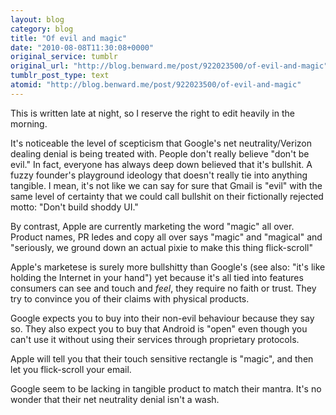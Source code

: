 ```yaml
---
layout: blog
category: blog
title: "Of evil and magic"
date: "2010-08-08T11:30:08+0000"
original_service: tumblr
original_url: "http://blog.benward.me/post/922023500/of-evil-and-magic"
tumblr_post_type: text
atomid: "http://blog.benward.me/post/922023500/of-evil-and-magic"
---
```

This is written late at night, so I reserve the right to edit heavily in the morning.

It's noticeable the level of scepticism that Google's net neutrality/Verizon dealing denial is being treated with. People don't really believe "don't be evil." In fact, everyone has always deep down believed that it's bullshit. A fuzzy founder's playground ideology that doesn't really tie into anything tangible. I mean, it's not like we can say for sure that Gmail is "evil" with the same level of certainty that we could call bullshit on their fictionally rejected motto: "Don't build shoddy UI."

By contrast, Apple are currently marketing the word "magic" all over. Product names, PR ledes and copy all over says "magic" and "magical" and "seriously, we ground down an actual pixie to make this thing flick-scroll"

Apple's marketese is surely more bullshitty than Google's (see also: "it's like holding the Internet in your hand") yet because it's all tied into features consumers can see and touch and _feel_, they require no faith or trust. They try to convince you of their claims with physical products.

Google expects you to buy into their non-evil behaviour because they say so. They also expect you to buy that Android is "open" even though you can't use it without using their services through proprietary protocols.

Apple will tell you that their touch sensitive rectangle is "magic", and then let you flick-scroll your email.

Google seem to be lacking in tangible product to match their mantra. It's no wonder that their net neutrality denial isn't a wash.